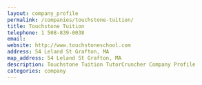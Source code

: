 ```yaml
---
layout: company_profile
permalink: /companies/touchstone-tuition/
title: Touchstone Tuition
telephone: 1 508-839-0038
email: 
website: http://www.touchstoneschool.com
address: 54 Leland St Grafton, MA
map_address: 54 Leland St Grafton, MA
description: Touchstone Tuition TutorCruncher Company Profile
categories: company
---
```


